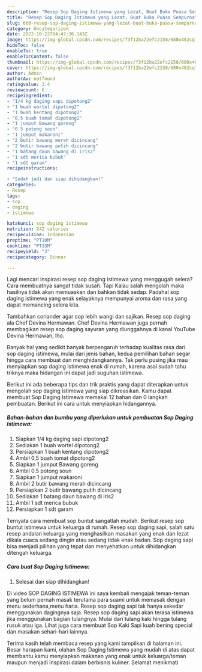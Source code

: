```yaml
---
description: "Resep Sop Daging Istimewa yang Lezat, Buat Buka Puasa Sempurna"
title: "Resep Sop Daging Istimewa yang Lezat, Buat Buka Puasa Sempurna"
slug: 668-resep-sop-daging-istimewa-yang-lezat-buat-buka-puasa-sempurna
category: Uncategorized
date: 2022-10-22T04:47:36.143Z
image: https://img-global.cpcdn.com/recipes/f3f12ba22efc2158/680x482cq70/sop-daging-istimewa-foto-resep-utama.jpg
hideToc: false
enableToc: true
enableTocContent: false
thumbnail: https://img-global.cpcdn.com/recipes/f3f12ba22efc2158/680x482cq70/sop-daging-istimewa-foto-resep-utama.jpg
cover: https://img-global.cpcdn.com/recipes/f3f12ba22efc2158/680x482cq70/sop-daging-istimewa-foto-resep-utama.jpg
author: Admin
authorAv: notfound
ratingvalue: 3.4
reviewcount: 6
recipeingredient:
- "1/4 kg daging sapi dipotong2"
- "1 buah wortel dipotong2"
- "1 buah kentang dipotong2"
- "0,5 buah tomat dipotong2"
- "1 jumput Bawang goreng"
- "0.5 potong soun"
- "1 jumput makaroni"
- "2 butir bawang merah dicincang"
- "2 butir bawang putih dicincang"
- "1 batang daun bawang di iris2"
- "1 sdt merica bubuk"
- "1 sdt garam"
recipeinstructions:

- "Sudah jadi dan siap dihidangkan!"
categories:
- Resep
tags:
- sop
- daging
- istimewa

katakunci: sop daging istimewa 
nutrition: 242 calories
recipecuisine: Indonesian
preptime: "PT10M"
cooktime: "PT33M"
recipeyield: "3"
recipecategory: Dinner

---
```



Lagi mencari inspirasi resep sop daging istimewa yang menggugah selera? Cara membuatnya sangat tidak susah. Tapi Kalau salah mengolah maka hasilnya tidak akan memuaskan dan bahkan tidak sedap. Padahal sop daging istimewa yang enak selayaknya mempunyai aroma dan rasa yang dapat memancing selera kita.


Tambahkan coriander agar sop lebih wangi dan sajikan. Resep sop daging ala Chef Devina Hermawan. Chef Devina Hermawan juga pernah membagikan resep sop daging sayuran yang diunggahnya di kanal YouTube Devina Hermawan, lho.

Banyak hal yang sedikit banyak berpengaruh terhadap kualitas rasa dari sop daging istimewa, mulai dari jenis bahan, kedua pemilihan bahan segar hingga cara membuat dan menghidangkannya. Tak perlu pusing jika mau menyiapkan sop daging istimewa enak di rumah, karena asal sudah tahu triknya maka hidangan ini dapat jadi suguhan istimewa.


Berikut ini ada beberapa tips dan trik praktis yang dapat diterapkan untuk mengolah sop daging istimewa yang siap dikreasikan. Kamu dapat membuat Sop Daging Istimewa memakai 12 bahan dan 0 langkah pembuatan. Berikut ini cara untuk menyiapkan hidangannya.

<!--inarticleads1-->

##### Bahan-bahan dan bumbu yang diperlukan untuk pembuatan Sop Daging Istimewa:

1. Siapkan 1/4 kg daging sapi dipotong2
1. Sediakan 1 buah wortel dipotong2
1. Persiapkan 1 buah kentang dipotong2
1. Ambil 0,5 buah tomat dipotong2
1. Siapkan 1 jumput Bawang goreng
1. Ambil 0.5 potong soun
1. Siapkan 1 jumput makaroni
1. Ambil 2 butir bawang merah dicincang
1. Persiapkan 2 butir bawang putih dicincang
1. Sediakan 1 batang daun bawang di iris2
1. Ambil 1 sdt merica bubuk
1. Persiapkan 1 sdt garam


Ternyata cara membuat sop buntut sangatlah mudah. Berikut resep sop buntut istimewa untuk keluarga di rumah. Resep sop daging sapi, salah satu resep andalan keluarga yang menghasilkan masakan yang enak dan lezat dikala cuaca sedang dingin atau sedang tidak enak badan. Sop daging sapi bisa menjadi pilihan yang tepat dan menyehatkan untuk dihidangkan ditengah keluarga. 

<!--inarticleads2-->

##### Cara buat Sop Daging Istimewa:


1. Selesai dan siap dihidangkan!

Di video SOP DAGING ISTIMEWA ini saya kembali mengajak teman-teman yang belum pernah masak terutama para suami untuk memasak dengan menu sederhana,menu haria. Resep sop daging sapi tak hanya sekedar menggunakan dagingnya saja. Resep sop daging sapi akan terasa istimewa jika menggunakan bagian tulangnya. Mulai dari tulang kaki hingga tulang rusuk atau iga. Lihat juga cara membuat Sop Kaki Sapi kuah bening special dan masakan sehari-hari lainnya. 

Terima kasih telah membaca resep yang kami tampilkan di halaman ini. Besar harapan kami, olahan Sop Daging Istimewa yang mudah di atas dapat membantu kamu menyiapkan makanan yang enak untuk keluarga/teman maupun menjadi inspirasi dalam berbisnis kuliner. Selamat menikmati
